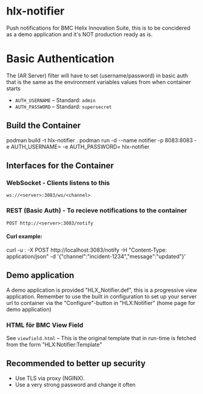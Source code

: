 
# hlx-notifier
Push notifications for BMC Helix Innovation Suite, this is to be concidered as a demo application and it's NOT production ready as is.


# Basic Authentication
The (AR Server) filter will have to set (username/password) in basic auth that is the same as the environment variables values from when container starts

- `AUTH_USERNAME` – Standard: `admin`
- `AUTH_PASSWORD` – Standard: `supersecret`



## Build the Container
podman build -t hlx-notifier .
podman run -d --name notifier -p 8083:8083 -e AUTH_USERNAME=<USERNAME> -e AUTH_PASSWORD=<PASSWORD> hlx-notifier


## Interfaces for the Container

### WebSocket - Clients listens to this

`ws://<server>:3083/ws/<channel>`

### REST (Basic Auth) - To recieve notifications to the container

`POST http://<server>:3083/notify`

#### Curl example:

curl -u <USERNAME>:<PASSWORD> -X POST http://localhost:3083/notify -H "Content-Type: application/json" -d '{"channel":"incident-1234","message":"updated"}'

## Demo application
A demo application is provided "HLX_Notifier.def", this is a progressive view application.
Remember to use the built in configuration to set up your server url to container via the "Configure"-button in "HLX:Notifier" (home page for demo application)

### HTML för BMC View Field

See `viewfield.html` – This is the original template that in run-time is fetched from the form "HLX:Notifier:Template"

## Recommended to better up security
- Use TLS via proxy (NGINX).
- Use a very strong password and change it often

